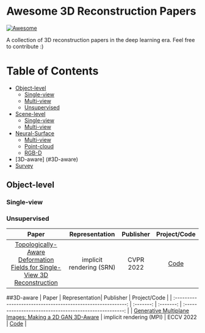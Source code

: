 # Awesome 3D Reconstruction Papers
[![Awesome](https://awesome.re/badge.svg)](https://awesome.re)

A collection of 3D reconstruction papers in the deep learning era. Feel free to contribute :)

Table of Contents
=================

  * [Object-level](#object-level)
     * [Single-view](#single-view)
     * [Multi-view](#multi-view)
     * [Unsupervised](#unsupervised)
  * [Scene-level](#scene-level)
     * [Single-view](#single-view-1)
     * [Multi-view](#multi-view-1)
  * [Neural-Surface](#neural-surface)
     * [Multi-view](#multi-view-2)
     * [Point-cloud](#point-cloud)
     * [RGB-D](#rgb-d)
  * [3D-aware] (#3D-aware)
  * [Survey](#survey)

## Object-level

### Single-view
### Unsupervised

| Paper | Representation| Publisher | Project/Code |
| :----------------------------------------------------------: | :-------: | :-------: | :-----------------------------------------------------: |
| [Topologically-Aware Deformation Fields for Single-View 3D Reconstruction](https://shivamduggal4.github.io/tars-3D/static/paper/main.pdf) | implicit rendering (SRN) | CVPR 2022 | [Code](https://shivamduggal4.github.io/tars-3D/) |
##3D-aware
| Paper | Representation| Publisher | Project/Code |
| :----------------------------------------------------------: | :-------: | :-------: | :-----------------------------------------------------: |
| [Generative Multiplane Images: Making a 2D GAN 3D-Aware](https://arxiv.org/abs/2207.10642) | implicit rendering (MPI) | ECCV 2022 | [Code](https://github.com/apple/ml-gmpi) |
